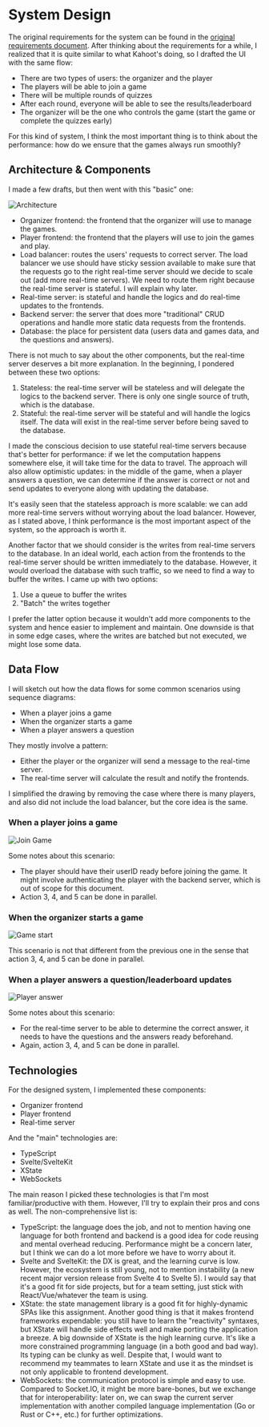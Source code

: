 # System Design

The original requirements for the system can be found in the 
[original requirements document](./original_requirements.md). After thinking
about the requirements for a while, I realized that it is quite similar to what 
Kahoot's doing, so I drafted the UI with the same flow:

- There are two types of users: the organizer and the player
- The players will be able to join a game
- There will be multiple rounds of quizzes
- After each round, everyone will be able to see the results/leaderboard
- The organizer will be the one who controls the game (start the game or 
  complete the quizzes early)

For this kind of system, I think the most important thing is to think about the
performance: how do we ensure that the games always run smoothly?

## Architecture & Components

I made a few drafts, but then went with this "basic" one:

![Architecture](./images/architecture.png)

- Organizer frontend: the frontend that the organizer will use to manage the
  games.
- Player frontend: the frontend that the players will use to join the games and
  play.
- Load balancer: routes the users' requests to correct server. The load balancer
  we use should have sticky session available to make sure that the requests go
  to the right real-time server should we decide to scale out (add more
  real-time servers). We need to route them right because the real-time server
  is stateful. I will explain why later.
- Real-time server: is stateful and handle the logics and do real-time 
  updates to the frontends.
- Backend server: the server that does more "traditional" CRUD operations and
  handle more static data requests from the frontends.
- Database: the place for persistent data (users data and games data, and
  the questions and answers).

There is not much to say about the other components, but the real-time 
server deserves a bit more explanation. In the beginning, I pondered between 
these two options:

1. Stateless: the real-time server will be stateless and will delegate the
   logics to the backend server. There is only one single source of truth, 
   which is the database.
2. Stateful: the real-time server will be stateful and will handle the logics
   itself. The data will exist in the real-time server before being saved to
   the database.

I made the conscious decision to use stateful real-time servers because that's
better for performance: if we let the computation happens somewhere else, it
will take time for the data to travel. The approach will also allow optimistic
updates: in the middle of the game, when a player answers a question, we can 
determine if the answer is correct or not and send updates to everyone along 
with updating the database.

It's easily seen that the stateless approach is more scalable: we can add more
real-time servers without worrying about the load balancer. However, as I 
stated above, I think performance is the most important aspect of the system,
so the approach is worth it.

Another factor that we should consider is the writes from real-time servers to
the database. In an ideal world, each action from the frontends to the real-time
server should be written immediately to the database. However, it would overload
the database with such traffic, so we need to find a way to buffer the 
writes. I came up with two options:

1. Use a queue to buffer the writes
2. "Batch" the writes together

I prefer the latter option because it wouldn't add more components to the system
and hence easier to implement and maintain. One downside is that in some edge
cases, where the writes are batched but not executed, we might lose some data.

## Data Flow

I will sketch out how the data flows for some common scenarios using 
sequence diagrams:

- When a player joins a game
- When the organizer starts a game 
- When a player answers a question

They mostly involve a pattern:

- Either the player or the organizer will send a message to the real-time
  server.
- The real-time server will calculate the result and notify the frontends.

I simplified the drawing by removing the case where there is many players, and
also did not include the load balancer, but the core idea is the same.

### When a player joins a game

![Join Game](./images/sequence_diagram__player_join.png)

Some notes about this scenario:

- The player should have their userID ready before joining the game. It 
  might involve authenticating the player with the backend server, which is 
  out of scope for this document.
- Action 3, 4, and 5 can be done in parallel.

### When the organizer starts a game

![Game start](./images/sequence_diagram__organizer_start.png)

This scenario is not that different from the previous one in the sense that 
action 3, 4, and 5 can be done in parallel.

### When a player answers a question/leaderboard updates

![Player answer](./images/sequence_diagram__player_answer.png)

Some notes about this scenario:

- For the real-time server to be able to determine the correct answer, it needs
  to have the questions and the answers ready beforehand.
- Again, action 3, 4, and 5 can be done in parallel.

## Technologies

For the designed system, I implemented these components:

- Organizer frontend
- Player frontend
- Real-time server

And the "main" technologies are:

- TypeScript
- Svelte/SvelteKit
- XState
- WebSockets

The main reason I picked these technologies is that I'm most familiar/productive
with them. However, I'll try to explain their pros and cons as well. The 
non-comprehensive list is:

- TypeScript: the language does the job, and not to mention having one 
  language for both frontend and backend is a good idea for code reusing and 
  mental overhead reducing. Performance might be a concern later, but I think 
  we can do a lot more before we have to worry about it.
- Svelte and SvelteKit: the DX is great, and the learning curve is low. However,
  the ecosystem is still young, not to mention instability (a new recent major
  version release from Svelte 4 to Svelte 5). I would say that it's a good 
  fit for side projects, but for a team setting, just stick with 
  React/Vue/whatever the team is using.
- XState: the state management library is a good fit for highly-dynamic SPAs
  like this assignment. Another good thing is that it makes frontend frameworks 
  expendable: you still have to learn the "reactivity" syntaxes, but XState 
  will handle side effects well and make porting the application a breeze. A 
  big downside of XState is the high learning curve. It's like a more
  constrained programming language (in a both good and bad way). Its typing can
  be clunky as well. Despite that, I would want to recommend my teammates to 
  learn XState and use it as the mindset is not only applicable to frontend 
  development.
- WebSockets: the communication protocol is simple and easy to use. Compared to
  Socket.IO, it might be more bare-bones, but we exchange that for
  interoperability: later on, we can swap the current server implementation with
  another compiled language implementation (Go or Rust or C++, etc.) for further
  optimizations.

